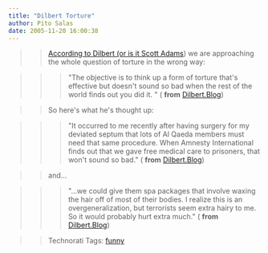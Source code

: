 ```yaml
---
title: "Dilbert Torture"
author: Pito Salas
date: 2005-11-20 16:00:38
---
```


>>

>> [According to Dilbert (or is it Scott
Adams](<http://dilbertblog.typepad.com/the_dilbert_blog/2005/11/interrogation_t.html>))
we are approaching the whole question of torture in the wrong way:

>>

>>> "The objective is to think up a form of torture that's effective but
doesn't sound so bad when the rest of the world finds out you did it. " (
**from**
[Dilbert.Blog](<http://dilbertblog.typepad.com/the_dilbert_blog/2005/11/interrogation_t.html>))

>>

>> So here's what he's thought up:

>>

>>> "It occurred to me recently after having surgery for my deviated septum
that lots of Al Qaeda members must need that same procedure. When Amnesty
International finds out that we gave free medical care to prisoners, that
won't sound so bad." ( **from**
[Dilbert.Blog](<http://dilbertblog.typepad.com/the_dilbert_blog/2005/11/interrogation_t.html>))

>>

>> and…

>>

>>> "…we could give them spa packages that involve waxing the hair off of most
of their bodies. I realize this is an overgeneralization, but terrorists seem
extra hairy to me. So it would probably hurt extra much." ( **from**
[Dilbert.Blog](<http://dilbertblog.typepad.com/the_dilbert_blog/2005/11/interrogation_t.html>))

>>

>> Technorati Tags: [funny](<http://www.technorati.com/tag/funny>)


